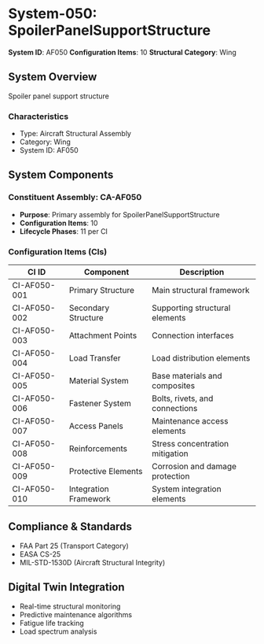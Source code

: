 # System-050: SpoilerPanelSupportStructure

**System ID**: AF050
**Configuration Items**: 10
**Structural Category**: Wing

## System Overview

Spoiler panel support structure

### Characteristics
- Type: Aircraft Structural Assembly
- Category: Wing
- System ID: AF050

## System Components

### Constituent Assembly: CA-AF050
- **Purpose**: Primary assembly for SpoilerPanelSupportStructure
- **Configuration Items**: 10
- **Lifecycle Phases**: 11 per CI

### Configuration Items (CIs)

| CI ID | Component | Description |
|-------|-----------|-------------|
| CI-AF050-001 | Primary Structure | Main structural framework |
| CI-AF050-002 | Secondary Structure | Supporting structural elements |
| CI-AF050-003 | Attachment Points | Connection interfaces |
| CI-AF050-004 | Load Transfer | Load distribution elements |
| CI-AF050-005 | Material System | Base materials and composites |
| CI-AF050-006 | Fastener System | Bolts, rivets, and connections |
| CI-AF050-007 | Access Panels | Maintenance access elements |
| CI-AF050-008 | Reinforcements | Stress concentration mitigation |
| CI-AF050-009 | Protective Elements | Corrosion and damage protection |
| CI-AF050-010 | Integration Framework | System integration elements |

## Compliance & Standards
- FAA Part 25 (Transport Category)
- EASA CS-25
- MIL-STD-1530D (Aircraft Structural Integrity)

## Digital Twin Integration
- Real-time structural monitoring
- Predictive maintenance algorithms
- Fatigue life tracking
- Load spectrum analysis
